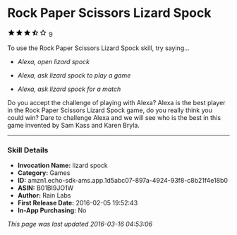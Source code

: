 # Rock Paper Scissors Lizard Spock
![3.5 stars](../../../images/ic_star_black_18dp_1x.png)![3.5 stars](../../../images/ic_star_black_18dp_1x.png)![3.5 stars](../../../images/ic_star_black_18dp_1x.png)![3.5 stars](../../../images/ic_star_half_black_18dp_1x.png)![3.5 stars](../../../images/ic_star_border_black_18dp_1x.png) 9

To use the Rock Paper Scissors Lizard Spock skill, try saying...

* *Alexa, open lizard spock*

* *Alexa, ask lizard spock to play a game*

* *Alexa, ask lizard spock for a match*

Do you accept the challenge of playing with Alexa? Alexa is the best player in the Rock Paper Scissors Lizard Spock game, do you really think you could win? Dare to challenge Alexa and we will see who is the best in this game invented by Sam Kass and Karen Bryla.

***

### Skill Details

* **Invocation Name:** lizard spock
* **Category:** Games
* **ID:** amzn1.echo-sdk-ams.app.1d5abc07-897a-4924-93f8-c8b21f4e18b0
* **ASIN:** B01BI9JO1W
* **Author:** Rain Labs
* **First Release Date:** 2016-02-05 19:52:43
* **In-App Purchasing:** No

*This page was last updated 2016-03-16 04:53:06*
